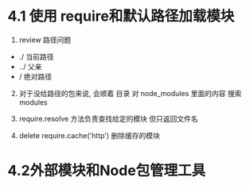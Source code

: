 # 4.1 使用 require和默认路径加载模块
1. review 路径问题
+ ./ 当前路径
+ ../ 父亲
+ / 绝对路径

2. 对于没给路径的包来说, 会顺着 目录 对 node_modules 里面的内容 搜索 modules

3. require.resolve 方法负责查找给定的模块 但只返回文件名
4. delete require.cache('http') 删除缓存的模块

# 4.2外部模块和Node包管理工具
